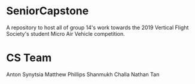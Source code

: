 # SeniorCapstone
A repository to host all of group 14's work towards the 2019 Vertical Flight Society's student Micro Air Vehicle competition.

# CS Team
Anton Synytsia
Matthew Phillips
Shanmukh Challa
Nathan Tan
